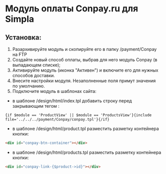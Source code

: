 Модуль оплаты Conpay.ru для Simpla
==================================
## Установка:
1. Разархивируйте модуль и скопируйте его в папку /payment/Conpay на FTP
2. Создайте новый способ оплаты, выбрав для него модуль Conpay (в выпадающем списке);
3. Активируйте модуль (иконка "Активен") и включите его для нужных способов доставки.
4. Внесите настройки модуля. Незаполненные поля примут значения по умолчанию.
5. Подключите модуль в шаблонах сайта:

* в шаблоне /design/html/index.tpl добавить строку перед закрывающим тегом </body>:
```smarty
{if $module == 'ProductView' || $module == 'ProductsView'}{include file='../../../payment/Conpay/conpay.tpl'}{/if}
```

* в шаблоне /design/html/product.tpl разместить разметку контейнера кнопки:
```html
<div id="conpay-btn-container"></div>
```

* в шаблоне /design/html/products.tpl разместить разметку контейнера кнопки:
```html
<div id="conpay-link-{$product->id}"></div>
```